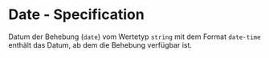 # Date - Specification

Datum der Behebung (`date`) vom Wertetyp `string` mit dem Format `date-time` enthält das Datum, ab dem die Behebung verfügbar ist.

